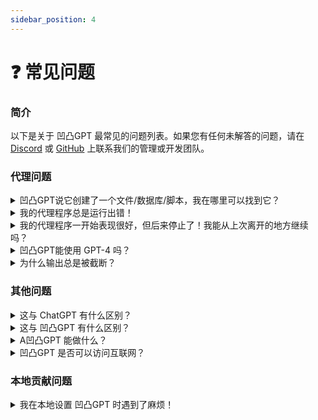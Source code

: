 ```yaml
---
sidebar_position: 4
---
```


# ❓ 常见问题

### 简介

以下是关于 凹凸GPT 最常见的问题列表。如果您有任何未解答的问题，请在 [Discord](https://discord.gg/jdSBAnmdnY) 或 [GitHub](https://github.com/reworkd/AgentGPT) 上联系我们的管理或开发团队。

### 代理问题

<details>
<summary>凹凸GPT说它创建了一个文件/数据库/脚本，我在哪里可以找到它？</summary>
目前，AgentGPT无法以这种方式输出，但这是我们正在积极研究的内容。
请关注我们的<a href="/roadmap">路线图</a>，以了解此功能可能何时可用。
</details>

<details>
<summary>我的代理程序总是运行出错！</summary>
由于 API 和基础设施成本，我们必须限制代理程序的运行时间 😢。

为了规避这个问题，您可以访问我们的<a href="/roadmap">设置文档</a>，使用自己的 API 密钥在本地托管 凹凸GPT。
或者，您可以订阅我们的专业计划以增加限制。
</details>

<details>
<summary>我的代理程序一开始表现很好，但后来停止了！我能从上次离开的地方继续吗？</summary>
目前，所有代理程序运行都是相互隔离的，因此这是不可能的。
这是我们未来要添加的功能之一，但同时，您可以使用它为您生成的信息创建另一个 凹凸GPT 运行。
请关注我们的<a href="/roadmap">路线图</a>，以了解此功能可能何时可用。
</details>

<details>
<summary>凹凸GPT能使用 GPT-4 吗？</summary>
凹凸GPT 目前为免费用户使用 GPT-3.5，家里没矿是主要原因
</details>

<details>
<summary>为什么输出总是被截断？</summary>
输出越长，我们生成它的成本就越高。
因此，我们对输出长度进行了限制，这可能会导致较长的消息被截断。
如果您提供自己的 API 密钥，可以通过增加令牌数量来增加设置菜单中的高级设置中的输出长度。
</details>

### 其他问题

<details>
<summary>这与 ChatGPT 有什么区别？</summary>
ChatGPT 是一个很棒的工具，可以让您提出特定的问题并获得结果。它还会跟随对话，因此在收到响应后，您可以继续与其交谈，并且它将记住（在限制范围内）之前讨论过的内容。

另一方面，AgentGPT 是一个 AI 代理平台。您可以配置代理以实现广泛目标，它将自动思考和执行任务以实现该目标。
</details>

<details>
<summary>这与 凹凸GPT 有什么区别？</summary>
凹凸GPT 和 AutoGPT 都是涉及自主 AI 代理的项目。凹凸GPT 是一个本地运行的工具，而 凹凸GPT 是一个基于 Web 的平台。
</details>

<details>
<summary>A凹凸GPT 能做什么？</summary>
凹凸GPT 可以做很多事情，但我们也正在努力赋予它更多功能。请访问我们的<a href="/usecases">用例</a>页面，了解人们目前如何使用 AgentGPT。
</details>

<details>
<summary>凹凸GPT 是否可以访问互联网？</summary>
目前还没有，但这很快就会来！请关注我们的<a href="/roadmap">路线图</a>。
</details>

### 本地贡献问题

<details>
<summary>我在本地设置 凹凸GPT 时遇到了麻烦！</summary>
请访问我们的<a href="/development/setup">设置文档</a>以诊断任何问题。如果您有未记录的问题，请在<a href="https://github.com/reworkd/AgentGPT/issues">GitHub 上提交问题</a>。
</details>